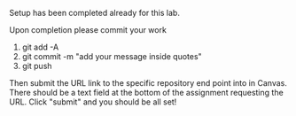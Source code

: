 Setup has been completed already for this lab.

Upon completion please commit your work

1. git add -A
2. git commit -m "add your message inside quotes"
3. git push

Then submit the URL link to the specific repository end point into in Canvas. There should be a text field at the bottom of the assignment requesting the URL. Click "submit" and you should be all set!